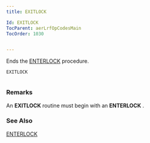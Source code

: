 ```yaml
---
title: EXITLOCK

Id: EXITLOCK
TocParent: aerLrfOpCodesMain
TocOrder: 1030


---
```


Ends the [ENTERLOCK](ENTERLOCK.html) procedure.

```
EXITLOCK 
        
```

### Remarks
An **EXITLOCK** routine must begin with an **ENTERLOCK** .

### See Also
[ENTERLOCK](ENTERLOCK.html) 
